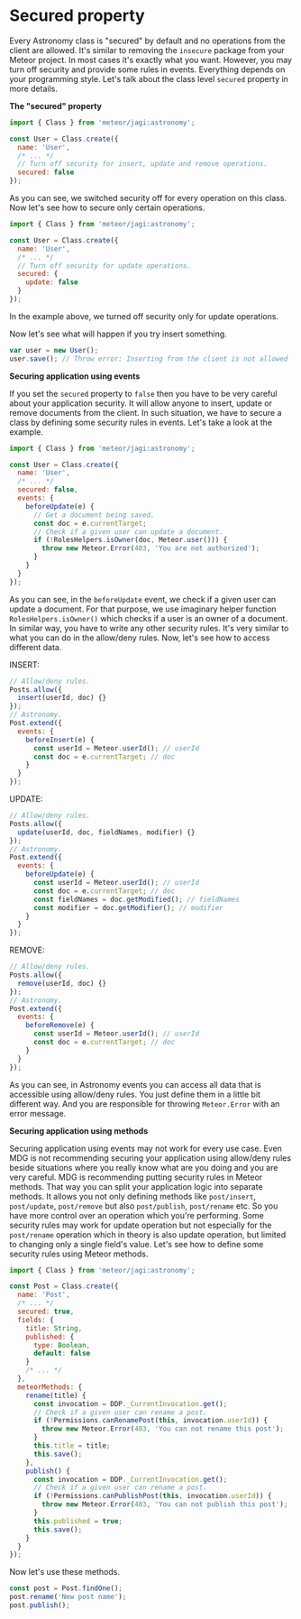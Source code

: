# Secured property

Every Astronomy class is "secured" by default and no operations from the client are allowed. It's similar to removing the `insecure` package from your Meteor project. In most cases it's exactly what you want. However, you may turn off security and provide some rules in events. Everything depends on your programming style. Let's talk about the class level `secured` property in more details.

**The "secured" property**

```js
import { Class } from 'meteor/jagi:astronomy';

const User = Class.create({
  name: 'User',
  /* ... */
  // Turn off security for insert, update and remove operations.
  secured: false
});
```

As you can see, we switched security off for every operation on this class. Now let's see how to secure only certain operations.

```js
import { Class } from 'meteor/jagi:astronomy';

const User = Class.create({
  name: 'User',
  /* ... */
  // Turn off security for update operations.
  secured: {
    update: false
  }
});
```

In the example above, we turned off security only for update operations.

Now let's see what will happen if you try insert something.

```js
var user = new User();
user.save(); // Throw error: Inserting from the client is not allowed
```

**Securing application using events**

If you set the `secured` property to `false` then you have to be very careful about your application security. It will allow anyone to insert, update or remove documents from the client. In such situation, we have to secure a class by defining some security rules in events. Let's take a look at the example.

```js
import { Class } from 'meteor/jagi:astronomy';

const User = Class.create({
  name: 'User',
  /* ... */
  secured: false,
  events: {
    beforeUpdate(e) {
      // Get a document being saved.
      const doc = e.currentTarget;
      // Check if a given user can update a document.
      if (!RolesHelpers.isOwner(doc, Meteor.user())) {
        throw new Meteor.Error(403, 'You are not authorized');
      }
    }
  }
});
```

As you can see, in the `beforeUpdate` event, we check if a given user can update a document. For that purpose, we use imaginary helper function `RolesHelpers.isOwner()` which checks if a user is an owner of a document. In similar way, you have to write any other security rules. It's very similar to what you can do in the allow/deny rules. Now, let's see how to access different data.

INSERT:

```js
// Allow/deny rules.
Posts.allow({
  insert(userId, doc) {}
});
// Astronomy.
Post.extend({
  events: {
    beforeInsert(e) {
      const userId = Meteor.userId(); // userId
      const doc = e.currentTarget; // doc
    }
  }
});
```

UPDATE:

```js
// Allow/deny rules.
Posts.allow({
  update(userId, doc, fieldNames, modifier) {}
});
// Astronomy.
Post.extend({
  events: {
    beforeUpdate(e) {
      const userId = Meteor.userId(); // userId
      const doc = e.currentTarget; // doc
      const fieldNames = doc.getModified(); // fieldNames
      const modifier = doc.getModifier(); // modifier
    }
  }
});
```

REMOVE:

```js
// Allow/deny rules.
Posts.allow({
  remove(userId, doc) {}
});
// Astronomy.
Post.extend({
  events: {
    beforeRemove(e) {
      const userId = Meteor.userId(); // userId
      const doc = e.currentTarget; // doc
    }
  }
});
```

As you can see, in Astronomy events you can access all data that is accessible using allow/deny rules. You just define them in a little bit different way. And you are responsible for throwing `Meteor.Error` with an error message.

**Securing application using methods**

Securing application using events may not work for every use case. Even MDG is not recommending securing your application using allow/deny rules beside situations where you really know what are you doing and you are very careful. MDG is recommending putting security rules in Meteor methods. That way you can split your application logic into separate methods. It allows you not only defining methods like `post/insert`, `post/update`, `post/remove` but also `post/publish`, `post/rename` etc. So you have more control over an operation which you're performing. Some security rules may work for update operation but not especially for the `post/rename` operation which in theory is also update operation, but limited to changing only a single field's value. Let's see how to define some security rules using Meteor methods.

```js
import { Class } from 'meteor/jagi:astronomy';

const Post = Class.create({
  name: 'Post',
  /* ... */
  secured: true,
  fields: {
    title: String,
    published: {
      type: Boolean,
      default: false
    }
    /* ... */
  },
  meteorMethods: {
    rename(title) {
      const invocation = DDP._CurrentInvocation.get();
      // Check if a given user can rename a post.
      if (!Permissions.canRenamePost(this, invocation.userId)) {
        throw new Meteor.Error(403, 'You can not rename this post');
      }
      this.title = title;
      this.save();
    },
    publish() {
      const invocation = DDP._CurrentInvocation.get();
      // Check if a given user can rename a post.
      if (!Permissions.canPublishPost(this, invocation.userId)) {
        throw new Meteor.Error(403, 'You can not publish this post');
      }
      this.published = true;
      this.save();
    }
  }
});
```

Now let's use these methods.

```js
const post = Post.findOne();
post.rename('New post name');
post.publish();
```